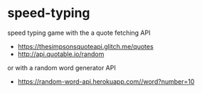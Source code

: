 # speed-typing

speed typing game with the a quote fetching API
* https://thesimpsonsquoteapi.glitch.me/quotes
* http://api.quotable.io/random

or with a random word generator API
* https://random-word-api.herokuapp.com//word?number=10
